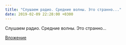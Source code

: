 ```yaml
---
title: "Слушаем радио. Средние волны. Это странно..."
date: 2019-02-09 22:28:00 +0300
---
```


Слушаем радио. Средние волны. Это странно...

[Вложение](https://vk.com/video41076938_456239349)
